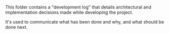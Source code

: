 This folder contains a "development log" that details architectural and implementation decisions made while developing the project.

It's used to communicate what has been done and why, and what should be done next.
